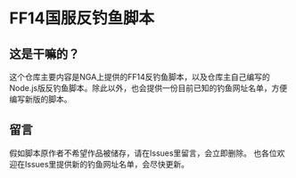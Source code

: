 # FF14国服反钓鱼脚本

## 这是干嘛的？
这个仓库主要内容是NGA上提供的FF14反钓鱼脚本，以及仓库主自己编写的Node.js版反钓鱼脚本。除此以外，也会提供一份目前已知的钓鱼网址名单，方便编写新版的脚本。

## 留言
假如脚本原作者不希望作品被储存，请在Issues里留言，会立即删除。
也各位欢迎在Issues里提供新的钓鱼网址名单，会尽快更新。
